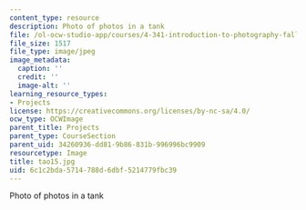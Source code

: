 ```yaml
---
content_type: resource
description: Photo of photos in a tank
file: /ol-ocw-studio-app/courses/4-341-introduction-to-photography-fall-2002/6c1c2bda5714788d6dbf5214779fbc39_tao15.jpg
file_size: 1517
file_type: image/jpeg
image_metadata:
  caption: ''
  credit: ''
  image-alt: ''
learning_resource_types:
- Projects
license: https://creativecommons.org/licenses/by-nc-sa/4.0/
ocw_type: OCWImage
parent_title: Projects
parent_type: CourseSection
parent_uid: 34260936-dd81-9b86-831b-996996bc9909
resourcetype: Image
title: tao15.jpg
uid: 6c1c2bda-5714-788d-6dbf-5214779fbc39
---
```

Photo of photos in a tank
